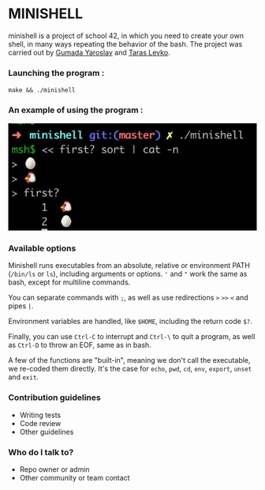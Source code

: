 # MINISHELL #

minishell is a project of school 42, in which you need to create your own shell, in many ways repeating the behavior of the bash. The project was carried out by [Gumada Yaroslav](https://github.com/GumadaYaroslav) and [Taras Levko](https://github.com/alchrist42).

### Launching the program :
  ```
make && ./minishell
  ```
### An example of using the program :
![egg.](egg.jpg)

### Available options

Minishell runs executables from an absolute, relative or environment PATH (``/bin/ls`` or ``ls``), including arguments or options. ``'`` and ``"`` work the same as bash, except for multiline commands.

You can separate commands with ``;``, as well as use redirections ``>`` ``>>`` ``<`` and pipes ``|``.

Environment variables are handled, like ``$HOME``, including the return code ``$?``.

Finally, you can use ``Ctrl-C`` to interrupt and ``Ctrl-\`` to quit a program, as well as ``Ctrl-D`` to throw an EOF, same as in bash.

A few of the functions are "built-in", meaning we don't call the executable, we re-coded them directly. It's the case for ``echo``, ``pwd``, ``cd``, ``env``, ``export``, ``unset`` and ``exit``.

### Contribution guidelines ###

* Writing tests
* Code review
* Other guidelines

### Who do I talk to? ###

* Repo owner or admin
* Other community or team contact
